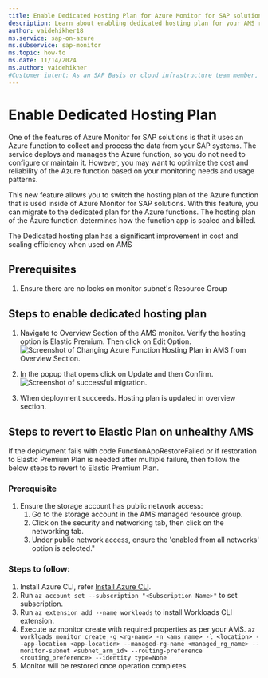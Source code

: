 ```yaml
---
title: Enable Dedicated Hosting Plan for Azure Monitor for SAP solutions
description: Learn about enabling dedicated hosting plan for your AMS resources
author: vaidehikher18
ms.service: sap-on-azure
ms.subservice: sap-monitor
ms.topic: how-to
ms.date: 11/14/2024
ms.author: vaidehikher
#Customer intent: As an SAP Basis or cloud infrastructure team member, I want to deploy Azure Monitor for SAP solutions with dedicated hosting plan.
---
```


# Enable Dedicated Hosting Plan

One of the features of Azure Monitor for SAP solutions is that it uses an Azure function to collect and process the data from your SAP systems. The service deploys and manages the Azure function, so you do not need to configure or maintain it. However, you may want to optimize the cost and reliability of the Azure function based on your monitoring needs and usage patterns. 

This new feature allows you to switch the hosting plan of the Azure function that is used inside of Azure Monitor for SAP solutions. With this feature, you can migrate to the dedicated plan for the Azure functions. The hosting plan of the Azure function determines how the function app is scaled and billed.

The Dedicated hosting plan has a significant improvement in cost and scaling efficiency when used on AMS

## Prerequisites

1.	Ensure there are no locks on monitor subnet's Resource Group

## Steps to enable dedicated hosting plan
1.	Navigate to Overview Section of the AMS monitor. Verify the hosting option is Elastic Premium. Then click on Edit Option.
 ![Screenshot of Changing Azure Function Hosting Plan in AMS from Overview Section.](https://github.com/user-attachments/assets/3d7ddd86-86ce-4b62-a45f-8daf22b817f1)

2.	In the popup that opens click on Update and then Confirm.
 ![Screenshot of successful migration.](https://github.com/user-attachments/assets/3d304fe4-d13d-45a5-8b3d-1fa8d80c72ea)

3.	When deployment succeeds. Hosting plan is updated in overview section.

## Steps to revert to Elastic Plan on unhealthy AMS
If the deployment fails with code FunctionAppRestoreFailed or if restoration to Elastic Premium Plan is needed after multiple failure, then follow the below steps to revert to Elastic Premium Plan.
### Prerequisite
1.	Ensure the storage account has public network access:
    1. Go to the storage account in the AMS managed resource group.
    2. Click on the security and networking tab, then click on the networking tab.
    3. Under public network access, ensure the 'enabled from all networks' option is selected."
### Steps to follow:
1.	Install Azure CLI, refer [Install Azure CLI](https://go.microsoft.com/fwlink/?linkid=2297461).
2.	Run `az account set --subscription "<Subscription Name>"` to set subscription.
3.	Run `az extension add --name workloads` to install Workloads CLI extension.
5.	Execute az monitor create with required properties as per your AMS.
   `az workloads monitor create -g <rg-name> -n <ams_name> -l <location> --app-location <app-location> --managed-rg-name <managed_rg_name> --monitor-subnet <subnet_arm_id> --routing-preference <routing_preference> --identity type=None`
7.	Monitor will be restored once operation completes.


